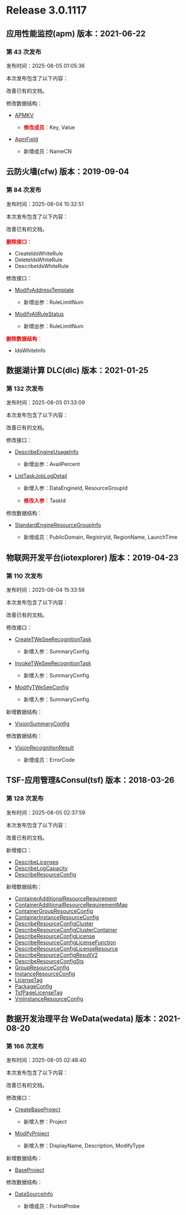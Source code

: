 # Release 3.0.1117

## 应用性能监控(apm) 版本：2021-06-22

### 第 43 次发布

发布时间：2025-08-05 01:05:36

本次发布包含了以下内容：

改善已有的文档。

修改数据结构：

* [APMKV](https://cloud.tencent.com/document/api/1463/64927#APMKV)

	* <font color="#dd0000">**修改成员**：</font>Key, Value

* [ApmField](https://cloud.tencent.com/document/api/1463/64927#ApmField)

	* 新增成员：NameCN




## 云防火墙(cfw) 版本：2019-09-04

### 第 84 次发布

发布时间：2025-08-04 15:32:51

本次发布包含了以下内容：

改善已有的文档。

<font color="#dd0000">**删除接口**：</font>

* CreateIdsWhiteRule
* DeleteIdsWhiteRule
* DescribeIdsWhiteRule

修改接口：

* [ModifyAddressTemplate](https://cloud.tencent.com/document/api/1132/97919)

	* 新增出参：RuleLimitNum

* [ModifyAllRuleStatus](https://cloud.tencent.com/document/api/1132/49063)

	* 新增出参：RuleLimitNum


<font color="#dd0000">**删除数据结构**：</font>

* IdsWhiteInfo



## 数据湖计算 DLC(dlc) 版本：2021-01-25

### 第 132 次发布

发布时间：2025-08-05 01:33:09

本次发布包含了以下内容：

改善已有的文档。

修改接口：

* [DescribeEngineUsageInfo](https://cloud.tencent.com/document/api/1342/87876)

	* 新增出参：AvailPercent

* [ListTaskJobLogDetail](https://cloud.tencent.com/document/api/1342/75645)

	* 新增入参：DataEngineId, ResourceGroupId

	* <font color="#dd0000">**修改入参**：</font>TaskId


修改数据结构：

* [StandardEngineResourceGroupInfo](https://cloud.tencent.com/document/api/1342/53778#StandardEngineResourceGroupInfo)

	* 新增成员：PublicDomain, RegistryId, RegionName, LaunchTime




## 物联网开发平台(iotexplorer) 版本：2019-04-23

### 第 110 次发布

发布时间：2025-08-04 15:33:56

本次发布包含了以下内容：

改善已有的文档。

修改接口：

* [CreateTWeSeeRecognitionTask](https://cloud.tencent.com/document/api/1081/118005)

	* 新增入参：SummaryConfig

* [InvokeTWeSeeRecognitionTask](https://cloud.tencent.com/document/api/1081/118004)

	* 新增入参：SummaryConfig

* [ModifyTWeSeeConfig](https://cloud.tencent.com/document/api/1081/118021)

	* 新增入参：SummaryConfig


新增数据结构：

* [VisionSummaryConfig](https://cloud.tencent.com/document/api/1081/34988#VisionSummaryConfig)

修改数据结构：

* [VisionRecognitionResult](https://cloud.tencent.com/document/api/1081/34988#VisionRecognitionResult)

	* 新增成员：ErrorCode




## TSF-应用管理&Consul(tsf) 版本：2018-03-26

### 第 128 次发布

发布时间：2025-08-05 02:37:59

本次发布包含了以下内容：

改善已有的文档。

新增接口：

* [DescribeLicenses](https://cloud.tencent.com/document/api/649/122280)
* [DescribeLogCapacity](https://cloud.tencent.com/document/api/649/122279)
* [DescribeResourceConfig](https://cloud.tencent.com/document/api/649/122278)

新增数据结构：

* [ContainerAdditionalResourceRequirement](https://cloud.tencent.com/document/api/649/36099#ContainerAdditionalResourceRequirement)
* [ContainerAdditionalResourceRequirementMap](https://cloud.tencent.com/document/api/649/36099#ContainerAdditionalResourceRequirementMap)
* [ContainerGroupResourceConfig](https://cloud.tencent.com/document/api/649/36099#ContainerGroupResourceConfig)
* [ContainerInstanceResourceConfig](https://cloud.tencent.com/document/api/649/36099#ContainerInstanceResourceConfig)
* [DescribeResourceConfigCluster](https://cloud.tencent.com/document/api/649/36099#DescribeResourceConfigCluster)
* [DescribeResourceConfigClusterContainer](https://cloud.tencent.com/document/api/649/36099#DescribeResourceConfigClusterContainer)
* [DescribeResourceConfigLicense](https://cloud.tencent.com/document/api/649/36099#DescribeResourceConfigLicense)
* [DescribeResourceConfigLicenseFunction](https://cloud.tencent.com/document/api/649/36099#DescribeResourceConfigLicenseFunction)
* [DescribeResourceConfigLicenseResource](https://cloud.tencent.com/document/api/649/36099#DescribeResourceConfigLicenseResource)
* [DescribeResourceConfigResultV2](https://cloud.tencent.com/document/api/649/36099#DescribeResourceConfigResultV2)
* [DescribeResourceConfigSts](https://cloud.tencent.com/document/api/649/36099#DescribeResourceConfigSts)
* [GroupResourceConfig](https://cloud.tencent.com/document/api/649/36099#GroupResourceConfig)
* [InstanceResourceConfig](https://cloud.tencent.com/document/api/649/36099#InstanceResourceConfig)
* [LicenseTag](https://cloud.tencent.com/document/api/649/36099#LicenseTag)
* [PackageConfig](https://cloud.tencent.com/document/api/649/36099#PackageConfig)
* [TsfPageLicenseTag](https://cloud.tencent.com/document/api/649/36099#TsfPageLicenseTag)
* [VmInstanceResourceConfig](https://cloud.tencent.com/document/api/649/36099#VmInstanceResourceConfig)



## 数据开发治理平台 WeData(wedata) 版本：2021-08-20

### 第 166 次发布

发布时间：2025-08-05 02:48:40

本次发布包含了以下内容：

改善已有的文档。

修改接口：

* [CreateBaseProject](https://cloud.tencent.com/document/api/1267/121425)

	* 新增入参：Project

* [ModifyProject](https://cloud.tencent.com/document/api/1267/121422)

	* 新增入参：DisplayName, Description, ModifyType


新增数据结构：

* [BaseProject](https://cloud.tencent.com/document/api/1267/76336#BaseProject)

修改数据结构：

* [DataSourceInfo](https://cloud.tencent.com/document/api/1267/76336#DataSourceInfo)

	* 新增成员：ForbidProbe




